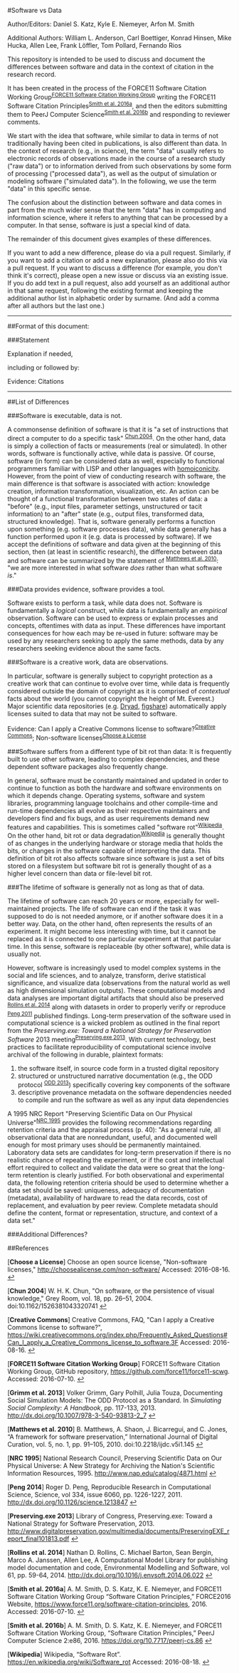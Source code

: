#Software vs Data

Author/Editors:
Daniel S. Katz,
Kyle E. Niemeyer,
Arfon M. Smith

Additional Authors:
William L. Anderson, Carl Boettiger, Konrad Hinsen, Mike Hucka, Allen Lee, Frank Löffler, Tom Pollard, Fernando Rios


This repository is intended to be used to discuss and document the differences between software and data in the context of citation in the research record.

It has been created in the process of the FORCE11 Software Citation Working Group<sup id="F11SCWG-footnote">[FORCE11 Software Citation Working Group](#F11SCWG)</sup>
writing the FORCE11 Software Citation Principles<sup id="F11SCWG-web-footnote">[Smith et al. 2016a](#F11SCWG-web)</sup>,
and then the editors submitting them to PeerJ Computer Science<sup id="F11SCWG-PeerJCS-footnote">[Smith et al. 2016b](#F11SCWG-PeerJCS)</sup>
and responding to reviewer comments.

We start with the idea that software, while similar to data in terms of not traditionally having been cited in publications, is also different than data. In the context of research (e.g., in science), the term "data" usually refers to electronic records of observations made in the course of a research study ("raw data") or to information derived from such observations by some form of processing ("processed data"), as well as the output of simulation or modeling software ("simulated data"). In the following, we use the term "data" in this specific sense.

The confusion about the distinction between software and data comes in part from the much wider sense that the term "data" has in computing and information science, where it refers to anything that can be processed by a computer. In that sense, software is just a special kind of data.


The remainder of this document gives examples of these differences.

If you want to add a new difference, please do via a pull request.  Similarly, if you want to add a citation or add a new explanation, please also do this via a pull request.  If you want to discuss a difference (for example, you don't think it's correct), please open a new issue or discuss via an existing issue.  If you do add text in a pull request, also add yourself as an additional author in that same request, following the existing format and keeping the additional author list in alphabetic order by surname. (And add a comma after all authors but the last one.)

---

##Format of this document:

###Statement

Explanation if needed,

including or followed by:

Evidence: Citations

---

##List of Differences

###Software is executable, data is not.

A commonsense definition of software is that it is "a set of instructions that direct a computer to do a specific task" <sup id="chun2004-footnote">[Chun 2004](#chun2004)</sup>. On the other hand, data is simply a collection of facts or measurements (real or simulated). In other words, software is functionally active, while data is passive. Of course, software (in form) can be considered data as well, especially to functional programmers familiar with LISP and other languages with [homoiconicity](https://en.wikipedia.org/wiki/Homoiconicity). However, from the point of view of conducting research with software, the main difference is that software is associated with action: knowledge creation, information transformation, visualization, etc.  An action can be thought of a functional transformation between two states of data: a "before" (e.g., input files, parameter settings, unstructured or tacit information) to an "after" state (e.g., output files, transformed data, structured knowledge). That is, software generally performs a function upon something (e.g. software processes data), while data generally has a function performed upon it (e.g. data is processed by software). If we accept the definitions of software and data given at the beginning of this section, then (at least in scientific research), the difference between data and software can be summarized by the statement of <sup id="matthews2010-footnote">[Matthews et al. 2010](#matthews2010)</sup>: "we are more interested in what software *does* rather than what software *is*."


###Data provides evidence, software provides a tool.

Software exists to perform a task, while data does not. Software is fundamentally a *logical* construct, while data is fundamentally an *empirical* observation. Software can be used to express or explain processes and concepts, oftentimes with data as input. These differences have important consequences for how each may be re-used in future: software may be used by any researchers seeking to apply the same methods, data by any researchers seeking evidence about the same facts.


###Software is a creative work, data are observations.

In particular, software is generally subject to copyright protection as a creative work that can continue to evolve over time, while data is frequently considered outside the domain of copyright as it is comprised of _contextual_ facts about the world (you cannot copyright the height of Mt. Everest.) Major scientific data repositories (e.g. [Dryad](http://datadryad.org/), [figshare](https://figshare.com/)) automatically apply licenses suited to data that may not be suited to software.  

Evidence: Can I apply a Creative Commons license to software?<sup id="cc-software-footnote">[Creative Commons](#cc-software)</sup>; Non-software licenses<sup id="choosealicense-footnote">[Choose a License](#choosealicense)</sup>


###Software suffers from a different type of bit rot than data:  It is frequently built to use other software, leading to complex dependencies, and these dependent software packages also frequently change.

In general, software must be constantly maintained and updated in order to continue to function as both the hardware and software environments on which it depends change. Operating systems, software and system libraries, programming language toolchains and other compile-time and run-time dependencies all evolve as their respective maintainers and developers find and fix bugs, and as user requirements demand new features and capabilities.  This is sometimes called "software rot"<sup id="Software-rot-footnote">[Wikipedia](#Software-rot)</sup>. On the other hand, bit rot or data degradation<sup id='data-degradation-footnote'>[Wikipedia](#data-degradation)</sup> is generally thought of as changes in the underlying hardware or storage media that holds the bits, or changes in the software capable of interpreting the data. This definition of bit rot also affects software since software is just a set of bits stored on a filesystem but software bit rot is generally thought of as a higher level concern than data or file-level bit rot.


###The lifetime of software is generally not as long as that of data.

The lifetime of software can reach 20 years or more, especially for well-maintained projects. The life of software can end if the task it was supposed to do is not needed anymore, or if another software does it in a better way. Data, on the other hand, often represents the results of an experiment. It might become less interesting with time, but it cannot be replaced as it is connected to one particular experiment at that particular time. In this sense, software is replaceable (by other software), while data is usually not.

However, software is increasingly used to model complex systems in the social and life sciences, and to analyze, transform, derive statistical significance, and visualize data (observations from the natural world as well as high dimensional simulation outputs). These computational models and data analyses are important digital artifacts that should also be preserved <sup id='cml-2014-footnote'>[Rollins et al. 2014](#cml-2014)</sup> along with datasets in order to properly verify or reproduce <sup id='peng-2011-footnote'>[Peng 2011](#peng-2011)</sup> published findings. Long-term preservation of the software used in computational science is a wicked problem as outlined in the final report from the _Preserving.exe: Toward a National Strategy for Preservation Software_ 2013 meeting<sup id='preserve-exe-2013-footnote'>[Preserving.exe 2013](#preserve-exe-2013)</sup>. With current technology, best practices to facilitate reproducibility of computational science involve archival of the following in durable, plaintext formats:

1. the software itself, in source code form in a trusted digital repository
2. structured or unstructured narrative documentation (e.g., the ODD protocol <sup id='odd-protocol-footnote'>[ODD 2013](#odd-protocol-2013)</sup>) specifically covering key components of the software 
3. descriptive provenance metadata on the software dependencies needed to compile and run the software as well as any input data dependencies

A 1995 NRC Report "Preserving Scientific Data on Our Physical Universe"<sup id="NRC-preserving-footnote">[NRC 1995](#NRC-preserving)</sup>
provides the following recommendations regarding retention criteria and the appraisal process (p. 40):
"As a general rule, all observational data that are nonredundant,
useful, and documented well enough for most primary uses should be
permanently maintained. Laboratory data sets are candidates for
long-term preservation if there is no realistic chance of repeating
the experiment, or if the cost and intellectual effort required to
collect and validate the data were so great that the long-term
retention is clearly justified. For both observational and
experimental data, the following retention criteria should be used
to determine whether a data set should be saved: uniqueness, adequacy
of documentation (metadata), availability of hardware to read the data
records, cost of replacement, and evaluation by peer review. Complete
metadata should define the content, format or representation,
structure, and context of a data set."


###Additional Differences?

##References

[<b id="choosealicense">Choose a License</b>] Choose an open source license, "Non-software licenses," http://choosealicense.com/non-software/ Accessed: 2016-08-16. [↩](#choosealicense-footnote)

[<b id="chun2004">Chun 2004</b>] W. H. K. Chun, "On software, or the persistence of visual knowledge," Grey Room, vol. 18, pp. 26–51, 2004. doi:10.1162/1526381043320741 [↩](#chun2004-footnote)

[<b id="cc-software">Creative Commons</b>] Creative Commons, FAQ, "Can I apply a Creative Commons license to software?", https://wiki.creativecommons.org/index.php/Frequently_Asked_Questions#Can_I_apply_a_Creative_Commons_license_to_software.3F Accessed: 2016-08-16. [↩](#cc-software-footnote)

[<b id="F11SCWG">FORCE11 Software Citation Working Group</b>] FORCE11 Software Citation Working Group, GitHub repository, https://github.com/force11/force11-scwg. Accessed: 2016-07-10. [↩](#F11SCWG-footnote)

[<b id="odd-protocol-2013">Grimm et al. 2013</b>] Volker Grimm, Gary Polhill, Julia Touza, Documenting Social Simulation Models: The ODD Protocol as a Standard. In _Simulating Social Complexity: A Handbook_, pp. 117-133, 2013. http://dx.doi.org/10.1007/978-3-540-93813-2_7 [↩](#peng-2011-footnote)

[<b id="matthews2010">Matthews et al. 2010</b>] B. Matthews, A. Shaon, J. Bicarregui, and C. Jones, “A framework for software preservation,” International Journal of Digital Curation, vol. 5, no. 1, pp. 91–105, 2010. doi:10.2218/ijdc.v5i1.145 [↩](#matthews2010-footnote)

[<b id="NRC-preserving">NRC 1995</b>] National Research Council, Preserving Scientific Data on Our Physical Universe: A New Strategy for Archiving the Nation's Scientific Information Resources, 1995.  http://www.nap.edu/catalog/4871.html  [↩](#NRC-preserving-footnote)

[<b id="peng-2011">Peng 2014</b>] Roger D. Peng, Reproducible Research in Computational Science, Science, vol 334, issue 6060, pp. 1226-1227, 2011. http://dx.doi.org/10.1126/science.1213847 [↩](#peng-2011-footnote)

[<b id="preserve-exe-2013">Preserving.exe 2013</b>] Library of Congress, Preserving.exe: Toward a National Strategy for Software Preservation, 2013. http://www.digitalpreservation.gov/multimedia/documents/PreservingEXE_report_final101813.pdf [↩](#cml-2014-footnote)

[<b id="cml-2014">Rollins et al. 2014</b>] Nathan D. Rollins, C. Michael Barton, Sean Bergin, Marco A. Janssen, Allen Lee, A Computational Model Library for publishing model documentation and code, Environmental Modelling and Software, vol 61, pp. 59-64, 2014. http://dx.doi.org/10.1016/j.envsoft.2014.06.022 [↩](#cml-2014-footnote)

[<b id="F11SCWG-web">Smith et al. 2016a</b>] A. M. Smith, D. S. Katz, K. E. Niemeyer, and FORCE11 Software
Citation Working Group “Software Citation Principles,” FORCE2016 Website, https://www.force11.org/software-citation-principles, 2016. Accessed: 2016-07-10. [↩](#F11SCWG-web-footnote)

[<b id="F11SCWG-PeerJCS">Smith et al. 2016b</b>] A. M. Smith, D. S. Katz, K. E. Niemeyer, and FORCE11 Software Citation Working Group, “Software Citation Principles,” PeerJ Computer Science 2:e86, 2016. https://doi.org/10.7717/peerj-cs.86 [↩](#F11SCWG-PeerJCS-footnote)

[<b id="Software-rot">Wikipedia</b>] Wikipedia, “Software Rot”. https://en.wikipedia.org/wiki/Software_rot Accessed: 2016-08-18. [↩](#Software-rot-footnote)

